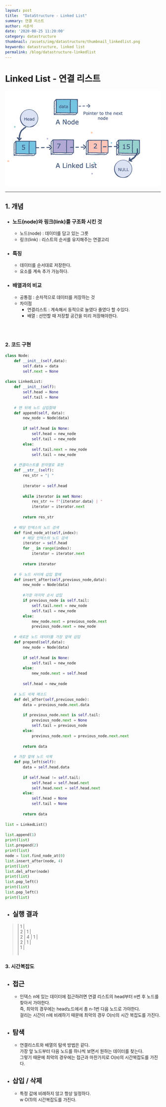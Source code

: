 ```yaml
---
layout: post
title:  "DataStructure - Linked List"
summary: 연결 리스트
author: 서준석
date: '2020-08-25 11:20:00'
category: datastructure
thumbnail: /assets/img/datastructure/thumbnail_linkedlist.png
keywords: datastructure, linked list
permalink: /blog/datastructure-linkedlist
---
```

# Linked List - 연결 리스트

<img src="../assets/img/datastructure/linkedlist.png"/>

<hr/>

## 1. 개념

* ### 노드(node)와 링크(link)를 구조화 시킨 것
  * 노드(node) : 데이터를 담고 있는 그릇
  * 링크(link) : 리스트의 순서를 유지해주는 연결고리

* ### 특징
  * 데이터를 순서대로 저장한다.
  * 요소를 계속 추가 가능하다.
* ### 배열과의 비교
  * 공통점 : 순차적으로 데이터를 저장하는 것
  * 차이점
    * 연결리스트 : 계속해서 동적으로 늘였다 줄였다 할 수있다.
    * 배열 : 선언할 때 저장할 공간을 미리 저장해야한다.
<br/>
<br/>

### 2. 코드 구현
```python
class Node:
    def __init__(self,data):
        self.data = data
        self.next = None

class LinkedList:
    def __init__(self):
        self.head = None
        self.tail = None

    # 맨 뒤에 노드 삽입할때
    def append(self, data):
        new_node = Node(data)

        if self.head is None:
            self.head = new_node
            self.tail = new_node
        else:
            self.tail.next = new_node
            self.tail = new_node

    # 연결리스트를 문자열로 표현
    def __str__(self):
        res_str = "| "

        iterator = self.head

        while iterator is not None:
            res_str += f"{iterator.data} | "
            iterator = iterator.next

        return res_str

    # 해당 인덱스의 노드 검색
    def find_node_at(self,index):
        # 해당 인덱스의 노드 검색
        iterator = self.head
        for _ in range(index):
            iterator = iterator.next

        return iterator

    # 두 노드 사이에 삽입 할때
    def insert_after(self,previous_node,data):
        new_node = Node(data)

        #가장 마지막 순서 삽입
        if previous_node is self.tail:
            self.tail.next = new_node
            self.tail = new_node
        else:
            new_node.next = previous_node.next
            previous_node.next = new_node

    # 새로운 노드 데이터를 가장 앞에 삽입
    def prepend(self,data):
        new_node = Node(data)

        if self.head is None:
            self.tail = new_node
        else:
            new_node.next = self.head

        self.head = new_node

    # 노드 삭제 메소드
    def del_after(self,previous_node):
        data = previous_node.next.data

        if previous_node.next is self.tail:
            previous_node.next = None
            self.tail = previous_node
        else:
            previous_node.next = previous_node.next.next

        return data

    # 가장 앞에 노드 삭제
    def pop_left(self):
        data = self.head.data

        if self.head != self.tail:
            self.head = self.head.next
            self.head.next = self.head.next
        else:
            self.head = None
            self.tail = None

        return data

list = LinkedList()

list.append(1)
print(list)
list.prepend(2)
print(list)
node = list.find_node_at(0)
list.insert_after(node, 4)
print(list)
list.del_after(node)
print(list)
list.pop_left()
print(list)
list.pop_left()
print(list)
```
- ## 실행 결과
>| 1 |<br/>
| 2 | 1 |<br/>
| 2 | 4 | 1 |<br/> 
| 2 | 1 | <br/>
| 1 | <br/>
| <br/>

### 3. 시간복잡도
* ## 접근
  * 인덱스 n에 있는 데이터에 접근하려면 연결 리스트의 head부터 n번 후 노드를 찾아서 가야한다.<br/>
  즉, 최악의 경우에는 head노드에서 총 n-1번 다음 노드로 가야한다.<br/>
  걸리는 시간이 n에 비례하기 때문에 최악의 경우 O(n)의 시간 복잡도를 가진다.
* ## 탐색
  * 연결리스트와 배열의 탐색 방법은 같다.<br/>
  가장 앞 노드부터 다음 노드를 하나씩 보면서 원하는 데이터를 찾는다.<br/>
  그렇기 때문에 최악의 경우에는 접근과 마찬가지로 O(n)의 시간복잡도를 가진다.
* ## 삽입 / 삭제
  * 특정 값에 비례하지 않고 항상 일정하다.<br/>w
  O(1)의 시간복잡도를 가진다.